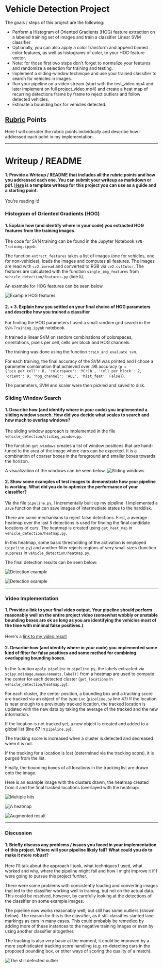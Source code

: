 # **Vehicle Detection Project**

The goals / steps of this project are the following:

* Perform a Histogram of Oriented Gradients (HOG) feature extraction on a labeled training set of images and train a classifier Linear SVM classifier
* Optionally, you can also apply a color transform and append binned color features, as well as histograms of color, to your HOG feature vector. 
* Note: for those first two steps don't forget to normalize your features and randomize a selection for training and testing.
* Implement a sliding-window technique and use your trained classifier to search for vehicles in images.
* Run your pipeline on a video stream (start with the test_video.mp4 and later implement on full project_video.mp4) and create a heat map of recurring detections frame by frame to reject outliers and follow detected vehicles.
* Estimate a bounding box for vehicles detected.

[//]: # (Image References)
[hog]: ./images/hog_features.png
[sliding_windows]: ./images/sliding_windows.png
[detected1]: ./images/detected1.png
[detected2]: ./images/detected2.png
[failure]: ./images/failure.png
[hits]: ./images/avgheatmap_output_00752.png
[heatmap]: ./images/hits_output_00752.png
[augmented]: ./images/augmented_output_00752.png

## [Rubric](https://review.udacity.com/#!/rubrics/513/view) Points

Here I will consider the rubric points individually and describe how I addressed each point in my implementation.  

---
# Writeup / README

#### 1. Provide a Writeup / README that includes all the rubric points and how you addressed each one.  You can submit your writeup as markdown or pdf.  [Here](https://github.com/udacity/CarND-Vehicle-Detection/blob/master/writeup_template.md) is a template writeup for this project you can use as a guide and a starting point.  

You're reading it!

### Histogram of Oriented Gradients (HOG)

#### 1. Explain how (and identify where in your code) you extracted HOG features from the training images.

The code for SVN training can be found in the Jupyter Notebook `SVN-Training.ipynb`.

The function `extract_features` takes a list of images (one for vehicles, one for non-vehicles), loads the images and computes all features.
The images are read with `cv2.imread` and converted to RGB via `cv2.cvtColor`.
The features are calculated with the function `single_img_features` from `vehicle_detection/features.py` (line 5).

An example for HOG features can be seen below.

![Example HOG features][hog]


#### 2. + 3. Explain how you settled on your final choice of HOG parameters and describe how you trained a classifier

For finding the HOG parameters I used a small random grid search in the `SVN-Training.ipynb` notebook.

It trained a linear SVM on random combinations of colorspaces, orientations, pixels per cell, cells per block and HOG channels.

The training was done using the function `train_and_evaluate_svm`.

For each training, the final accuracy of the SVM was printed and I chose a parameter combination that achieved over .98 accuracy
(`p =  {'pix_per_cell': 8, 'colorspace': 'YCrCb', 'cell_per_block': 2, 'orient': 9, 'hog_channel': 'ALL', 'hist_feat': False}`).

The parameters, SVM and scaler were then pickled and saved to disk.


### Sliding Window Search

#### 1. Describe how (and identify where in your code) you implemented a sliding window search.  How did you decide what scales to search and how much to overlap windows?

The sliding window approach is implemented in the file `vehicle_detection/sliding_window.py`.

The function `get_windows` creates a list of window positions that are hand-tuned to the area of the image where cars can be expected.
It is a combination of coarser boxes in the foreground and smaller boxes towards the horizon.

A visualization of the windows can be seen below.
![Sliding windows][sliding_windows]


#### 2. Show some examples of test images to demonstrate how your pipeline is working.  What did you do to optimize the performance of your classifier?

Via the file `pipeline.py`, I incrementally built up my pipeline.
I implemented a `save` function that can save images of intermediate states to the harddisk.

There are some mechanisms to reject false detections.
First, a average heatmap over the last 5 detections is used for finding the final candidate locations of cars.
The heatmap is created using `get_heat_map` in `vehicle_detection/heatmap.py`.

In this heatmap, some basic thresholding of the activation is employed (`pipeline.py`) and another filter rejects regions of very small sizes
(function `suppress` in `vehicle_detection/heatmap.py`.

The final detection results can be seen below:

![Detection example][detected1]

![Detection example][detected2]

---

### Video Implementation

#### 1. Provide a link to your final video output.  Your pipeline should perform reasonably well on the entire project video (somewhat wobbly or unstable bounding boxes are ok as long as you are identifying the vehicles most of the time with minimal false positives.)
Here's a [link to my video result](./project_video_augmented.mp4)


#### 2. Describe how (and identify where in your code) you implemented some kind of filter for false positives and some method for combining overlapping bounding boxes.

In the function `apply_pipeline` in `pipeline.py`, the labels extracted via `scipy.ndimage.measurements.label()` from a heatmap 
are used to compute the center for each detected cluster (`get_locations` in `vehicle_detection/heatmap.py`).

For each cluster, the center position, a bounding box and a tracking score are tracked via an object of the type `Loc`
(`pipeline.py` line 47)
If the location is near enough to a previously tracked location, the tracked location is updated with the new data by
taking the average of the tracked and the new information.

If the location is not tracked yet, a new object is created and added to a global list (line 67 in `pipeline.py`).

The tracking score is increased when a cluster is detected and decreased when it is not.

If the tracking for a location is lost (determined via the tracking score), it is purged from the list.

Finally, the bounding boxes of all locations in the tracking list are drawn onto the image.

Here is an example image with the clusters drawn, the heatmap created from it and the final tracked locations (overlayed with the
heatmap:

![Multiple hits][hits]

![A heatmap][heatmap]

![Augmented result][augmented]

---

### Discussion

#### 1. Briefly discuss any problems / issues you faced in your implementation of this project.  Where will your pipeline likely fail?  What could you do to make it more robust?

Here I'll talk about the approach I took, what techniques I used, what worked and why, where the pipeline might fail and how I might improve it if I were going to pursue this project further.  

There were some problems with consistently loading and converting images that led to the classifier working well in training, but
not on the actual data.
This could be resolved, however, by carefully looking at the detections of the classifier on some example images.

The pipeline now works reasonably well, but still has some outliers (shown below).
The reason for this is the classifier, as it still classifies slanted lane markings as cars in many cases.
This could probably be remedied by adding more of these instances to the negative training images or even by using another
classifier altogether.

The tracking is also very basic at the moment, it could be improved by a more sophisticated tracking score handling (e.g.
re-detecting cars in the proposed bounding box, or other ways of scoring the quality of a match).

![The still detected outlier][failure]
